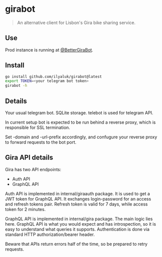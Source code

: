 # girabot

> An alternative client for Lisbon's Gira bike sharing service.

## Use

Prod instance is running at [@BetterGiraBot](https://t.me/BetterGiraBot).

## Install

```sh
go install github.com/ilyaluk/girabot@latest
export TOKEN=<your telegram bot token>
girabot -h
```

## Details

Your usual telegram bot. SQLite storage. telebot is used for telegram API.

In current setup bot is expected to be run behind a reverse proxy, which is responsible for SSL termination.

Set -domain and -url-prefix accordingly, and confugure your reverse proxy to forward requests to the bot port.

## Gira API details

Gira has two API endpoints:

- Auth API
- GraphQL API

Auth API is implemented in internal/giraauth package. It is used to get a JWT token for GraphQL API.
It exchanges login-password for an access and refresh tokens pair. Refresh token is valid for 7 days, while access token for 2 minutes.

GraphQL API is implemented in internal/gira package. The main logic lies here.
GraphQL API is what you would expect and has introspection, so it is easy to understand what queries it supports. Authentication is done via standard HTTP authorization/bearer header.

Beware that APIs return errors half of the time, so be prepared to retry requests.
